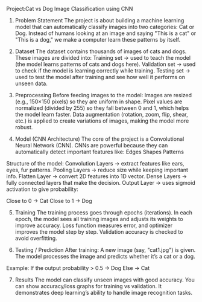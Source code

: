 Project:Cat vs Dog Image Classification using CNN

1. Problem Statement
The project is about building a machine learning model that can automatically classify images into two categories: Cat or Dog. Instead of humans looking at an image and saying
"This is a cat" or "This is a dog," we make a computer learn these patterns by itself.

2. Dataset
The dataset contains thousands of images of cats and dogs.
These images are divided into:
Training set → used to teach the model (the model learns patterns of cats and dogs here).
Validation set → used to check if the model is learning correctly while training.
Testing set → used to test the model after training and see how well it performs on unseen data.

3. Preprocessing
Before feeding images to the model:
Images are resized (e.g., 150×150 pixels) so they are uniform in shape.
Pixel values are normalized (divided by 255) so they fall between 0 and 1, which helps the model learn faster.
Data augmentation (rotation, zoom, flip, shear, etc.) is applied to create variations of images, making the model more robust.

4. Model (CNN Architecture)
The core of the project is a Convolutional Neural Network (CNN).
CNNs are powerful because they can automatically detect important features like:
Edges
Shapes
Patterns

Structure of the model:
Convolution Layers → extract features like ears, eyes, fur patterns.
Pooling Layers → reduce size while keeping important info.
Flatten Layer → convert 2D features into 1D vector.
Dense Layers → fully connected layers that make the decision.
Output Layer → uses sigmoid activation to give probability:

Close to 0 → Cat
Close to 1 → Dog

5. Training
The training process goes through epochs (iterations).
In each epoch, the model sees all training images and adjusts its weights to improve accuracy.
Loss function measures error, and optimizer improves the model step by step.
Validation accuracy is checked to avoid overfitting.

6. Testing / Prediction
After training:
A new image (say, "cat1.jpg") is given.
The model processes the image and predicts whether it’s a cat or a dog.

Example:
If the output probability > 0.5 → Dog
Else → Cat

7. Results
The model can classify unseen images with good accuracy.
You can show accuracy/loss graphs for training vs validation.
It demonstrates deep learning’s ability to handle image recognition tasks.
